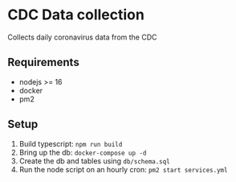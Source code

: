 # CDC Data collection

Collects daily coronavirus data from the CDC

## Requirements

- nodejs >= 16
- docker
- pm2

## Setup

1. Build typescript: `npm run build`
1. Bring up the db: `docker-compose up -d`
1. Create the db and tables using `db/schema.sql`
1. Run the node script on an hourly cron: `pm2 start services.yml`
